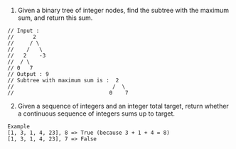 
1. Given a binary tree of integer nodes, find the subtree with the maximum sum, and return this sum.
```
// Input :
//      2
//     / \ 
//    /   \
//   2    -3
//  / \
// 0   7
// Output : 9 
// Subtree with maximum sum is :  2                              
//                               /  \                             
//                              0    7 
```

2. Given a sequence of integers and an integer total target, 
return whether a continuous sequence of integers sums up to target.
```
Example
[1, 3, 1, 4, 23], 8 => True (because 3 + 1 + 4 = 8)
[1, 3, 1, 4, 23], 7 => False
```
